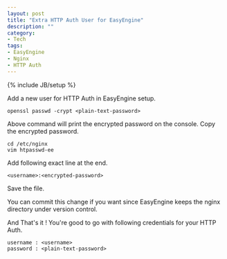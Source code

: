 ```yaml
---
layout: post
title: "Extra HTTP Auth User for EasyEngine"
description: ""
category:
- Tech
tags:
- EasyEngine
- Nginx
- HTTP Auth
---
```

{% include JB/setup %}

Add a new user for HTTP Auth in EasyEngine setup.

    openssl passwd -crypt <plain-text-password>

Above command will print the encrypted password on the console. Copy the encrypted password.

    cd /etc/nginx
    vim htpasswd-ee

Add following exact line at the end.

    <username>:<encrypted-password>

Save the file.

You can commit this change if you want since EasyEngine keeps the nginx directory under version control.

And That's it ! You're good to go with following credentials for your HTTP Auth.

    username : <username>
    password : <plain-text-password>
